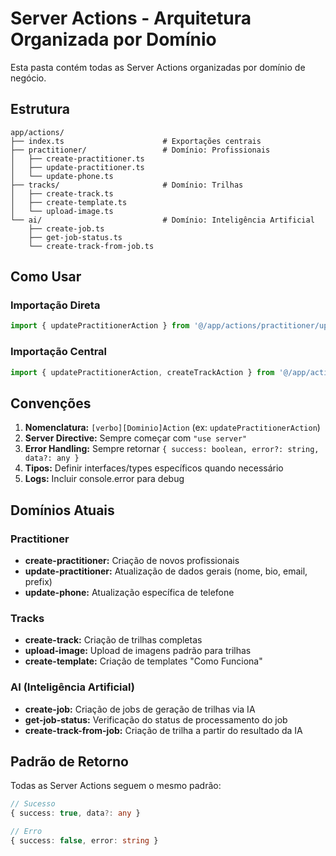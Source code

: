 # Server Actions - Arquitetura Organizada por Domínio

Esta pasta contém todas as Server Actions organizadas por domínio de negócio.

## Estrutura

```
app/actions/
├── index.ts                      # Exportações centrais
├── practitioner/                 # Domínio: Profissionais
│   ├── create-practitioner.ts
│   ├── update-practitioner.ts
│   └── update-phone.ts
├── tracks/                       # Domínio: Trilhas
│   ├── create-track.ts
│   ├── create-template.ts
│   └── upload-image.ts
└── ai/                           # Domínio: Inteligência Artificial
    ├── create-job.ts
    ├── get-job-status.ts
    └── create-track-from-job.ts
```

## Como Usar

### Importação Direta
```typescript
import { updatePractitionerAction } from '@/app/actions/practitioner/update-practitioner'
```

### Importação Central
```typescript
import { updatePractitionerAction, createTrackAction } from '@/app/actions'
```

## Convenções

1. **Nomenclatura:** `[verbo][Dominio]Action` (ex: `updatePractitionerAction`)
2. **Server Directive:** Sempre começar com `"use server"`
3. **Error Handling:** Sempre retornar `{ success: boolean, error?: string, data?: any }`
4. **Tipos:** Definir interfaces/types específicos quando necessário
5. **Logs:** Incluir console.error para debug

## Domínios Atuais

### Practitioner
- **create-practitioner:** Criação de novos profissionais
- **update-practitioner:** Atualização de dados gerais (nome, bio, email, prefix)
- **update-phone:** Atualização específica de telefone

### Tracks
- **create-track:** Criação de trilhas completas
- **upload-image:** Upload de imagens padrão para trilhas
- **create-template:** Criação de templates "Como Funciona"

### AI (Inteligência Artificial)
- **create-job:** Criação de jobs de geração de trilhas via IA
- **get-job-status:** Verificação do status de processamento do job
- **create-track-from-job:** Criação de trilha a partir do resultado da IA

## Padrão de Retorno

Todas as Server Actions seguem o mesmo padrão:

```typescript
// Sucesso
{ success: true, data?: any }

// Erro
{ success: false, error: string }
``` 